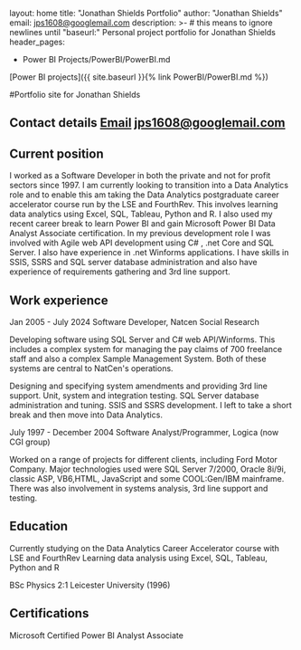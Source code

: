 layout: home
title: "Jonathan Shields Portfolio"
author: "Jonathan Shields"
email: jps1608@googlemail.com
description: >- # this means to ignore newlines until "baseurl:"
    Personal project portfolio for Jonathan Shields
header_pages:
  - Power BI Projects/PowerBI/PowerBI.md

[Power BI projects]({{ site.baseurl }}{% link PowerBI/PowerBI.md %})

#Portfolio site for Jonathan Shields
## Contact details [Email](mailto:jps1608@googlemail.com) jps1608@googlemail.com
## Current position
I worked as a Software Developer in both the private and not for profit sectors since 1997. I am currently looking to transition into a Data Analytics role and to enable this am taking the Data Analytics postgraduate career accelerator course run by the LSE and FourthRev. This involves learning data analytics using Excel, SQL, Tableau, Python and R. I also used my recent career break to learn Power BI and gain Microsoft Power BI Data Analyst Associate certification.
In my previous development role I was involved with Agile web API development using C# , .net Core and SQL Server. I also have experience in .net Winforms applications. 
I have skills in SSIS, SSRS and SQL server database administration and also have experience of requirements gathering and 3rd line support.

## Work experience

Jan 2005 - July 2024 Software Developer, Natcen Social Research

Developing software using SQL Server and C# web API/Winforms. This includes a complex system for managing the pay claims of 700 freelance staff and also a complex Sample Management System. Both of these systems are central to NatCen's operations.

Designing and specifying system amendments and providing 3rd line support. Unit, system and integration testing. SQL Server database administration and tuning. SSIS and SSRS development. I left to take a short break and then move into Data Analytics.

July 1997 - December 2004 Software Analyst/Programmer, Logica (now CGI group)

Worked on a range of projects for different clients, including Ford Motor Company. Major technologies used were SQL Server 7/2000, Oracle 8i/9i, classic ASP, VB6,HTML, JavaScript and some COOL:Gen/IBM mainframe. 
There was also involvement in systems analysis, 3rd line support and testing.

## Education
Currently studying on the Data Analytics Career Accelerator course with LSE and FourthRev
Learning data analysis using Excel, SQL, Tableau, Python and R

BSc Physics 2:1 Leicester University (1996)

## Certifications
Microsoft Certified Power BI Analyst Associate
